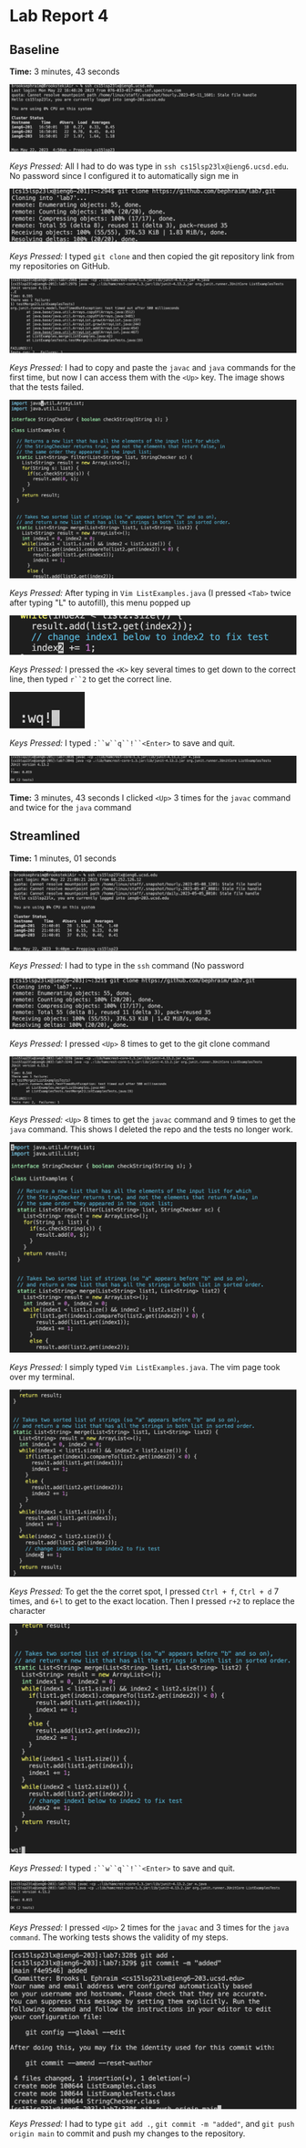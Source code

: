 # Lab Report 4

## Baseline

**Time:** 3 minutes, 43 seconds

![Image](lab4image1.png)

*Keys Pressed:* 
All I had to do was type in `ssh cs15lsp23lx@ieng6.ucsd.edu`. 
No password since I configured  it to automatically sign me in

![Image](lab4image2.png)

*Keys Pressed:* I typed `git clone` and then copied the git repository link from my repositories on GitHub.

![Image](lab4image3.png)

*Keys Pressed:* I had to copy and paste the `javac` and `java` commands for the first time, but now I can access them with the `<Up>` key. The image shows that the tests failed.

![Image](lab4image4.png)

*Keys Pressed:* After typing in `Vim ListExamples.java` (I pressed `<Tab>` twice after typing "L" to autofill), this menu popped up

![Image](lab4image5.png)

*Keys Pressed:* I pressed the `<K>` key several times to get down to the correct line, then typed `r``2` to get the correct line.

![Image](lab4image6.png)

*Keys Pressed:* I typed `:``w``q``!``<Enter>` to save and quit.

![Image](lab4image7.png)

**Time:** 3 minutes, 43 seconds I clicked `<Up>` 3 times for the `javac` command and twice for the `java` command

## Streamlined 

**Time:** 1 minutes, 01 seconds

![Image](lab4image8.png)

*Keys Pressed:* I had to type in the `ssh` command (No password

![Image](lab4image9.png)

*Keys Pressed:* I pressed `<Up>` 8 times to get to the git clone command

![Image](lab4image12.png)

*Keys Pressed:*  `<Up>` 8 times to get the `javac` command and 9 times to get the `java` command. This shows I deleted the repo and the tests no longer work.

![Image](lab4image13.png) 

*Keys Pressed:* I simply typed `Vim ListExamples.java`. The vim page took over my terminal.

![Image](lab4image14.png)

*Keys Pressed:* To get the the corret spot, I pressed `Ctrl + f`, `Ctrl + d` 7 times, and `6+l` to get to the exact location. Then I pressed `r+2` to replace the character

![Image](lab4image15.png)

*Keys Pressed:* I typed `:``w``q``!``<Enter>` to save and quit.

![Image](lab4image16.png)

*Keys Pressed:* I pressed `<Up>` 2 times for the `javac` and 3 times for the `java command`. The working tests shows the validity of my steps.

![Image](lab4image17.png)

*Keys Pressed:* I had to type `git add .`, `git commit -m "added"`, and `git push origin main` to commit and push my changes to the repository.












